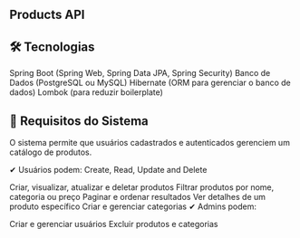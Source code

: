 ## Products API

## 🛠️ Tecnologias
Spring Boot (Spring Web, Spring Data JPA, Spring Security)
Banco de Dados (PostgreSQL ou MySQL)
Hibernate (ORM para gerenciar o banco de dados)
Lombok (para reduzir boilerplate)

## 📝 Requisitos do Sistema
O sistema permite que usuários cadastrados e autenticados gerenciem um catálogo de produtos.

✔ Usuários podem:
Create, Read, Update and Delete

Criar, visualizar, atualizar e deletar produtos
Filtrar produtos por nome, categoria ou preço
Paginar e ordenar resultados
Ver detalhes de um produto específico
Criar e gerenciar categorias
✔ Admins podem:

Criar e gerenciar usuários
Excluir produtos e categorias
